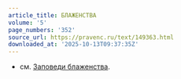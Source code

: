 ```yaml
---
article_title: БЛАЖЕНСТВА
volume: '5'
page_numbers: '352'
source_url: https://pravenc.ru/text/149363.html
downloaded_at: '2025-10-13T09:37:35Z'
---
```


- см. [Заповеди блаженства](<https://pravenc.ru/text/Заповеди блаженства.html>).
